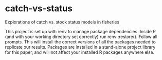# catch-vs-status
Explorations of catch vs. stock status models in fisheries

This project is set up with renv to manage package dependencies. Inside R (and with your working directory set correctly) run renv::restore(). Follow all prompts. This will install the correct versions of all the packages needed to replicate our results. Packages are installed in a stand-alone project library for this paper, and will not affect your installed R packages anywhere else.
